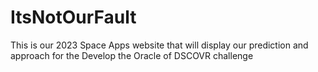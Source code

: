 # ItsNotOurFault
This is our 2023 Space Apps website that will display our prediction and approach for the Develop the Oracle of DSCOVR challenge
